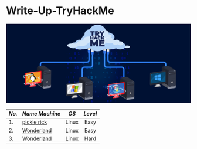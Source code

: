 # Write-Up-TryHackMe

![1](1.png)

| *No.* | *Name Machine*                                                                                             | *OS* | *Level* |
| ------- | ------------------------------------------------------------------------------------------------------------ | ------ | :-------: |
| 1.      | [pickle rick](https://github.com/Te3chn0Logy/Write-Up-THM/blob/Te3chnology/Te3chnOLogy/pickle%20rick/README.md) | Linux  |   Easy   |
| 2.      | [Wonderland](https://github.com/V3-Sky/TryHackMe/tree/main/Labs/Wonderland)                                                                                                            | Linux  |   Easy   |
| 3.      | [Wonderland](https://github.com/V3-Sky/TryHackMe/tree/main/Labs/Wonderland)                                                                                                            | Linux  |   Hard   |
